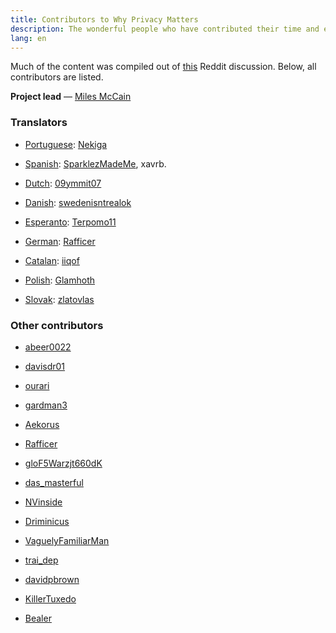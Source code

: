 ```yaml
---
title: Contributors to Why Privacy Matters
description: The wonderful people who have contributed their time and effort to the project.
lang: en
---
```


Much of the content was compiled out of [this](https://www.reddit.com/r/privacy/comments/6w5nw6/why_does_privacy_matter_help_me_write_16_short/) Reddit discussion. Below, all contributors are listed.

**Project lead** — [Miles McCain](https://rmrm.io)

### Translators
* [Portuguese](/translations/pt.html): [Nekiga](https://www.reddit.com/r/translator/comments/752qcf/english_any_translating_whyprivacymattersorg_a/do2zvbr/)

* [Spanish](/translations/es.html): [SparklezMadeMe](https://www.reddit.com/r/translator/comments/752qcf/english_any_translating_whyprivacymattersorg_a/do31tbt/), xavrb.

* [Dutch](/translations/nl.html): [09ymmit07](https://www.reddit.com/r/translator/comments/752qcf/english_any_translating_whyprivacymattersorg_a/do32oqw/)

* [Danish](/translations/da.html): [swedenisntrealok](https://www.reddit.com/r/translator/comments/752qcf/english_any_translating_whyprivacymattersorg_a/do33mt9/)

* [Esperanto](/translations/eo.html): [Terpomo11](https://www.reddit.com/r/translator/comments/752qcf/english_any_translating_whyprivacymattersorg_a/do3b275/)

* [German](/translations/de.html): [Rafficer](https://www.reddit.com/r/translator/comments/752qcf/english_any_translating_whyprivacymattersorg_a/do3ci8f/)

* [Catalan](/translations/ca.html): [iiqof](https://www.reddit.com/r/translator/comments/752qcf/english_any_translating_whyprivacymattersorg_a/do3fuo6/)

* [Polish](/translations/pl.html): [Glamhoth](https://github.com/Glamhoth/whyprivacymatters)

* [Slovak](/translations/sk.html): [zlatovlas](https://www.reddit.com/r/translator/comments/752qcf/english_any_translating_whyprivacymattersorg_a/do4r01v/)

### Other contributors
* [abeer0022](https://www.reddit.com/r/privacy/comments/6w5nw6/why_does_privacy_matter_help_me_write_16_short/dm5i5vt/?utm_content=permalink&utm_medium=front&utm_source=reddit&utm_name=privacy)

* [davisdr01](https://www.reddit.com/r/privacy/comments/6w5nw6/why_does_privacy_matter_help_me_write_16_short/dm5yg31/?utm_content=permalink&utm_medium=front&utm_source=reddit&utm_name=privacy)

* [ourari](https://www.reddit.com/r/privacy/comments/6w5nw6/why_does_privacy_matter_help_me_write_16_short/dm5sidz/?utm_content=permalink&utm_medium=front&utm_source=reddit&utm_name=privacy)

* [gardman3](https://www.reddit.com/r/privacy/comments/6w5nw6/why_does_privacy_matter_help_me_write_16_short/dm5ktxu/?utm_content=permalink&utm_medium=front&utm_source=reddit&utm_name=privacy)

* [Aekorus](https://www.reddit.com/r/privacy/comments/6w5nw6/why_does_privacy_matter_help_me_write_16_short/dm6dlmv/?utm_content=permalink&utm_medium=front&utm_source=reddit&utm_name=privacy)

* [Rafficer](https://www.reddit.com/r/privacy/comments/6w5nw6/why_does_privacy_matter_help_me_write_16_short/dm5ndl5/?utm_content=permalink&utm_medium=front&utm_source=reddit&utm_name=privacy)

* [gloF5Warzjt660dK](https://www.reddit.com/r/privacy/comments/6w5nw6/why_does_privacy_matter_help_me_write_16_short/dm5pgmn/?utm_content=permalink&utm_medium=front&utm_source=reddit&utm_name=privacy)

* [das_masterful](https://www.reddit.com/r/privacy/comments/6w5nw6/why_does_privacy_matter_help_me_write_16_short/dm6zuq6/?utm_content=permalink&utm_medium=front&utm_source=reddit&utm_name=privacy)

* [NVinside](https://www.reddit.com/r/privacy/comments/6w5nw6/why_does_privacy_matter_help_me_write_16_short/dmdycjh/?utm_content=permalink&utm_medium=front&utm_source=reddit&utm_name=privacy)

* [Driminicus](https://www.reddit.com/r/privacy/comments/6w5nw6/why_does_privacy_matter_help_me_write_16_short/dm6tjc1/?utm_content=permalink&utm_medium=front&utm_source=reddit&utm_name=privacy)

* [VaguelyFamiliarMan](https://www.reddit.com/r/privacy/comments/6w5nw6/why_does_privacy_matter_help_me_write_16_short/dm7ptq8/?utm_content=permalink&utm_medium=front&utm_source=reddit&utm_name=privacy)

* [trai_dep](https://www.reddit.com/r/privacy/comments/6w5nw6/why_does_privacy_matter_help_me_write_16_short/dmc7o99/?utm_content=permalink&utm_medium=front&utm_source=reddit&utm_name=privacy)

* [davidpbrown](https://www.reddit.com/r/privacy/comments/6w5nw6/why_does_privacy_matter_help_me_write_16_short/dm6ngak/?utm_content=permalink&utm_medium=front&utm_source=reddit&utm_name=privacy)

* [KillerTuxedo](https://www.reddit.com/r/privacy/comments/6w5nw6/why_does_privacy_matter_help_me_write_16_short/dmn7wkj/?utm_content=permalink&utm_medium=front&utm_source=reddit&utm_name=privacy)

* [Bealer](https://www.reddit.com/r/privacy/comments/6w5nw6/why_does_privacy_matter_help_me_write_16_short/dnwhnii/?utm_content=permalink&utm_medium=front&utm_source=reddit&utm_name=privacy)
